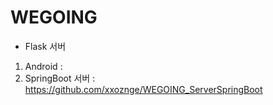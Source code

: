 # WEGOING
- Flask 서버

1. Android :
2. SpringBoot 서버 : https://github.com/xxoznge/WEGOING_ServerSpringBoot
